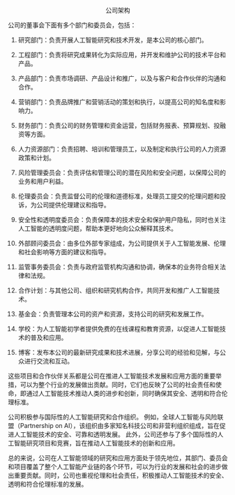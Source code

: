 
<p align="center">
公司架构
</p>
公司的董事会下面有多个部门和委员会，包括：

1. 研究部门：负责开展人工智能研究和技术开发，是本公司的核心部门。

2. 工程部门：负责将研究成果转化为实际应用，并开发和维护公司的技术平台和产品。

3. 产品部门：负责市场调研、产品设计和推广，以及与客户和合作伙伴的沟通和合作。

4. 营销部门：负责品牌推广和营销活动的策划和执行，以提高公司的知名度和影响力。

5. 财务部门：负责公司的财务管理和资金运营，包括财务报表、预算规划、投融资等方面。

6. 人力资源部门：负责招聘、培训和管理员工，以及制定和执行公司的人力资源政策和计划。

7. 风险管理委员会：负责评估和管理公司的潜在风险和安全问题，以保障公司的业务和用户利益。

8. 伦理委员会：负责监督公司的伦理和道德标准，处理员工提交的伦理问题和投诉，为公司提供伦理建议和指导。

9. 安全性和透明度委员会：负责保障本的技术安全和保护用户隐私，同时也关注人工智能的透明度问题，帮助本更好地向公众解释其技术。

10. 外部顾问委员会：由多位外部专家组成，为公司提供关于人工智能发展、伦理和社会影响等方面的建议和指导。

11. 监管事务委员会：负责与政府监管机构沟通和协调，确保本的业务符合相关法律和法规。

12. 合作计划：与其他公司、组织和研究机构合作，共同开发和推广人工智能技术。

13. 基金会：负责管理本公司的资产和资源，支持公司的研究和发展工作。

14. 学校：为人工智能初学者提供免费的在线课程和教育资源，以促进人工智能技术的普及和应用。

15. 博客：发布本公司的最新研究成果和技术进展，分享公司的经验和见解，与公众进行交流和互动。

这些项目和合作伙伴关系都是公司在推进人工智能技术发展和应用方面的重要举措，可以为整个行业的发展做出贡献。同时，它们也反映了公司的社会责任和使命，即通过人工智能技术推动人类的进步和创新，同时确保其安全、透明和符合伦理标准。

公司积极参与国际性的人工智能研究和合作组织。
例如，全球人工智能与风险联盟（Partnership on AI），该组织由多家知名科技公司和非营利组织组成，旨在促进人工智能技术的安全、可靠和透明发展。
此外，公司还参与了多个国际性的人工智能研究项目和竞赛，旨在推动人工智能技术的创新和应用。

总的来说，公司在人工智能领域的研究和应用方面处于领先地位，其部门、委员会和项目覆盖了整个人工智能产业链的各个环节，可以为行业的发展和社会的进步做出重要贡献。同时，公司也重视伦理和社会责任，积极推动人工智能技术的安全、透明和符合伦理标准的发展。

